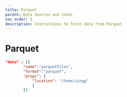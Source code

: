 ```yaml
---
title: Parquet
parent: Data Sources and Sinks
nav_order: 5
description: Instructions to fetch data from Parquet
---
```


# Parquet

```json
"data" : [{
		"name":"parquetFiles", 
		"format":"parquet", 
		"props": {
			"location": "/home/zingg"		
			}	
		}]
```
